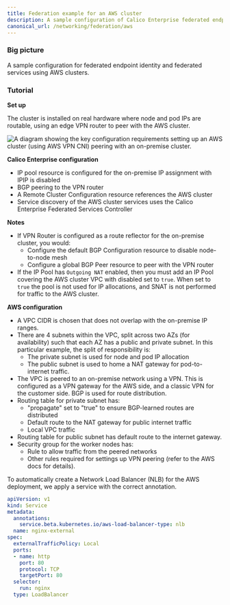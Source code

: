 ```yaml
---
title: Federation example for an AWS cluster
description: A sample configuration of Calico Enterprise federated endpoint identity and federated services for an AWS cluster.
canonical_url: /networking/federation/aws
---
```


### Big picture

A sample configuration for federated endpoint identity and federated services using AWS clusters. 

### Tutorial

**Set up**

The cluster is installed on real hardware where node and pod IPs are routable, using an edge VPN router to peer with the AWS cluster.

![A diagram showing the key configuration requirements setting up an AWS cluster (using AWS VPN CNI) peering
with an on-premise cluster.](/images/federation/aws-rcc.svg)

**Calico Enterprise configuration**

- IP pool resource is configured for the on-premise IP assignment with IPIP is disabled
- BGP peering to the VPN router 
- A Remote Cluster Configuration resource references the AWS cluster
- Service discovery of the AWS cluster services uses the Calico Enterprise Federated Services Controller

**Notes**

- If VPN Router is configured as a route reflector for the on-premise cluster, you would:
  - Configure the default BGP Configuration resource to disable node-to-node mesh
  - Configure a global BGP Peer resource to peer with the VPN router
- If the IP Pool has `Outgoing NAT` enabled, then you must add an IP Pool covering the AWS cluster VPC with disabled set to `true`. When set to `true` the pool is not used for IP allocations, and SNAT is not performed for traffic to the AWS cluster.

**AWS configuration**

- A VPC CIDR is chosen that does not overlap with the on-premise IP ranges.
- There are 4 subnets within the VPC, split across two AZs (for availability) such that each AZ has a public and private subnet. In this particular example, the split of responsibility is:
  - The private subnet is used for node and pod IP allocation
  - The public subnet is used to home a NAT gateway for pod-to-internet traffic.
- The VPC is peered to an on-premise network using a VPN. This is configured as a VPN gateway for the AWS side, and a classic VPN for the customer side. BGP is used for route distribution.
- Routing table for private subnet has:
  - "propagate" set to "true" to ensure BGP-learned routes are distributed
  - Default route to the NAT gateway for public internet traffic
  - Local VPC traffic
- Routing table for public subnet has default route to the internet gateway.
- Security group for the worker nodes has:
  - Rule to allow traffic from the peered networks
  - Other rules required for settings up VPN peering (refer to the AWS docs for details).
  
To automatically create a Network Load Balancer (NLB) for the AWS deployment, we apply a service with the correct annotation. 

```yaml
apiVersion: v1
kind: Service
metadata:
  annotations:
    service.beta.kubernetes.io/aws-load-balancer-type: nlb
  name: nginx-external
spec:
  externalTrafficPolicy: Local
  ports:
  - name: http
    port: 80
    protocol: TCP
    targetPort: 80
  selector:
    run: nginx
  type: LoadBalancer
```
